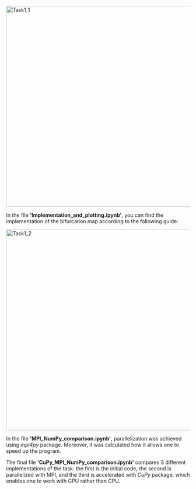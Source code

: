 <img align="center" width="550" alt="Task1_1" src="https://github.com/kaskadagold/High-Performance-Python-Lab/assets/93196173/3b050694-21ec-489c-a0e4-6d7d87d6009c">

<p>
  In the file <b>'Implementation_and_plotting.ipynb'</b>, you can find the implementation of the bifurcation map according to the following guide:
</p>

<img align="center" width="550" alt="Task1_2" src="https://github.com/kaskadagold/High-Performance-Python-Lab/assets/93196173/23bfbf39-596a-492f-8f2a-de1212b3dd12">
<p>
  In the file <b>'MPI_NumPy_comparison.ipynb'</b>, parallelization was achieved using <i>mpi4py</i> package. Moreover, it was calculated how it allows one to speed up the program.
</p>

<p>
  The final file <b>'CuPy_MPI_NumPy_comparison.ipynb'</b> compares 3 different implementations of the task: the first is the initial code, the second is parallelized with MPI, and the third is accelerated with <i>CuPy</i> package, which enables one to work with GPU rather than CPU.
</p>



